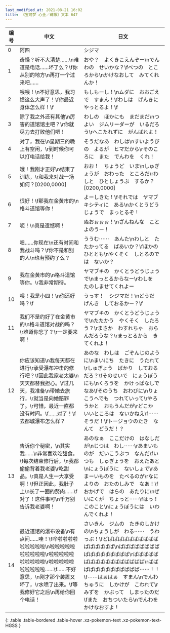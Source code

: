 ```yaml
---
last_modified_at: 2021-08-21 16:02
title: 《宝可梦 心金／魂银》文本 647
---
```

| 编号 | 中文 | 日文 |
| ---- | ---- | ---- |
| 0 | 阿四 | シジマ |
| 1 | 奇怪？听不大清楚……\n难道是电话……坏了么？\f你从别的地方\n再打一个过来吧…… | おや？　よくきこえんぞー\nでんわの　せいかな？\fべつの　ところから\nかけなおして　みてくれんか！ |
| 2 | 喂喂！\n不好意思，我习惯这么大声了！\f你最近身体怎么样！\f | もしもーし！\nムダに　おおごえで　すまん！\fわしは　げんきに　やっとるよ！\f |
| 3 | 除了我之外还有其他\n厉害的道馆馆主吧？\r你就尽力去打败他们吧！ | わしの　ほかにも　まだまだ\nつよい　ジムリーダーが　いるだろう\rへこたれずに　がんばれよ！ |
| 4 | 对了，我在\n星期三的晚上有空闲，\r到时候你可以打电话给我！ | そうだなあ　わしは\nすいようびの　よるが　ヒマだから\rそのころに　また　でんわを　くれ！ |
| 5 | 哦！我刚才正好\n结束了训练，\r和我来对战一场如何？[0200,0000] | おお！　ちょうど　いま\nしゅぎょうが　おわった　ところだ\rわしと　ひとしょうぶ　するか？[0200,0000] |
| 6 | 很好！\f那我在金黄市的\n格斗道馆等你！ | よーしきた！\fそれでは　ヤマブキシティに　ある\nかくとうどうじょうで　まっとるぞ！ |
| 7 | 呃！\n真是遗憾啊！ | ぬおぉぉぉ！\nざんねんな　ことよのうー！ |
| 8 | 嗯……你现在\n还有时间和我战斗吗？\f你不是和别的人\n也有预约了么？ | ううむ⋯⋯　あんた\nわしと　たたかってる　ばあいか？\fほかの　ひととも\nやくそく　しとるのでは　ないか？ |
| 9 | 我在金黄市的\n格斗道馆等你。\r我非常期待。 | ヤマブキの　かくとうどうじょうで\nまっとるからなー\rわしを　たのしませてくれよー |
| 10 | 喂！我是小四！\n你还好吗？\f | うっす！　シジマだ！\nどうだ　げんき　しておるかー？\f |
| 11 | 我们不是约好了在金黄市的\n格斗道馆对战的吗？\r难道你忘了？\r一定要来啊！ | ヤマブキの　かくとうどうじょうで\nたたかう　やくそく　したろう？\rまさか　わすれちゃ　おらんだろうな？\rまっとるから　きてくれよ！ |
| 12 | 你应该知道\n我每天都在进行\r承受瀑布冲击的修行吧？\f因此我家老太婆\n天天都替我担心。\f过几天，我准备\n带她去旅行，\r就当是向她赔罪了。\r可惜，最近一直都没有时间。\f……对了！\f去都城瀑布怎么样？ | あのな　わしは　ごぞんじのように\nまいにち　たきに　うたれて\rしゅぎょう　ばかり　しておるだろ？\fそのせいで　にょうぼうにも\nくろうを　かけっぱなしで　なあ\fそのうち　おわびに\nりょこうへでも　つれていって\rやろうかと　おもうんだが\rどこか　いいところは　ないかねえ\f⋯⋯そうだ！\fトージョウのたき　なんて　どうだ！？ |
| 13 | 告诉你个秘密，\n其实我……\r非常喜欢吃甜食。\f每次结束修行后，\n我都偷偷背着我老婆\r吃甜品。\r真是人生一大享受啊！\f但正因此，我肚子上\n长了一圈的赘肉……\f对了！这件事可\n千万别告诉我老婆啊！ | あのなぁ　ここだけの　はなしだが\nじつは　わし⋯⋯\rあまいものが　だいこうぶつ　なんだ\fいつも　しゅぎょうを　おえたあと\nにょうぼうに　ないしょで\rあまーいものを　たべるのが\rなによりの　おたのしみで　なあ！\fおかげで　はらの　あたりに\nぜいにくが　ちょっと⋯⋯\fはっ！　このこと\nにょうぼうには　いわんでくれよ！ |
| 14 | 最近道馆的瀑布设备\n有点问……哇！\f哗啦啦啦啦啦啦啦啦啦\n啦啦啦啦啦啦啦啦啦啦\r啦啦啦啦啦啦啦啦啦啦\r啦啦啦啦啦啦啦啦啦啦……\f……不好意思，\n刚才那个装置又坏了，\r水喷了出来。\f等我修好它之后\n再给你回个电话！ | さいきん　ジムの　たきのしかけの\nちょうしが　わる⋯⋯　うわっぷ！\fどばばばばばばばばばばばばばばばば\nばばばばばばばばばばばばばばばばば\rばばばばばばばばばばばばばばばばば\rばばばばばばばばばばばばば⋯⋯！！\f⋯⋯はぁはぁ　すまん\nでんわちゅうに　しかけが　こわれて\rみずを　かぶって　しまったのだ\fまた　おちついたら\nでんわを　かけなおすよ！ |
{: .table .table-bordered .table-hover .xz-pokemon-text .xz-pokemon-text-HGSS }